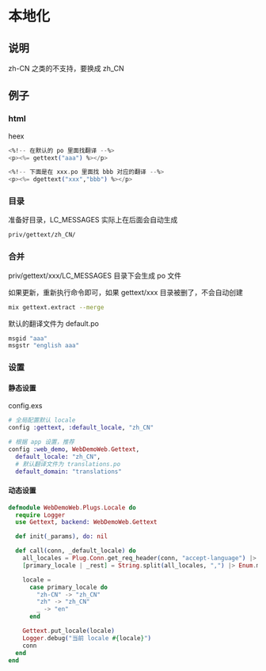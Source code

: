 # 本地化

## 说明

zh-CN 之类的不支持，要换成 zh_CN

## 例子

### html

heex

```elixir
<%!-- 在默认的 po 里面找翻译 --%>
<p><%= gettext("aaa") %></p>

<%!-- 下面是在 xxx.po 里面找 bbb 对应的翻译 --%>
<p><%= dgettext("xxx","bbb") %></p>
```

### 目录

准备好目录，LC_MESSAGES 实际上在后面会自动生成

```sh
priv/gettext/zh_CN/
```

### 合并

priv/gettext/xxx/LC_MESSAGES 目录下会生成 po 文件

如果更新，重新执行命令即可，如果 gettext/xxx 目录被删了，不会自动创建

```sh
mix gettext.extract --merge
```

默认的翻译文件为 default.po

```sh
msgid "aaa"
msgstr "english aaa"
```

### 设置

#### 静态设置

config.exs

```elixir
# 全局配置默认 locale
config :gettext, :default_locale, "zh_CN"

# 根据 app 设置，推荐
config :web_demo, WebDemoWeb.Gettext,
  default_locale: "zh_CN",
  # 默认翻译文件为 translations.po
  default_domain: "translations"
```

#### 动态设置

```elixir
defmodule WebDemoWeb.Plugs.Locale do
  require Logger
  use Gettext, backend: WebDemoWeb.Gettext

  def init(_params), do: nil

  def call(conn, _default_locale) do
    all_locales = Plug.Conn.get_req_header(conn, "accept-language") |> List.first()
    [primary_locale | _rest] = String.split(all_locales, ",") |> Enum.map(&String.trim(&1))

    locale =
      case primary_locale do
        "zh-CN" -> "zh_CN"
        "zh" -> "zh_CN"
        _ -> "en"
      end

    Gettext.put_locale(locale)
    Logger.debug("当前 locale #{locale}")
    conn
  end
end
```
